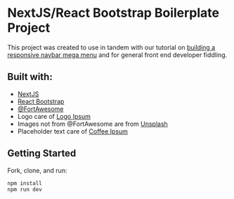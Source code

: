 # NextJS/React Bootstrap Boilerplate Project

This project was created to use in tandem with our tutorial on [building a responsive navbar mega menu](https://www.grouparoo.com/blog/build-a-mega-menu-with-react-bootstrap) and for general front end developer fiddling.

## Built with:

- [NextJS](https://nextjs.org/)
- [React Bootstrap](https://react-bootstrap.github.io/)
- [@FortAwesome](https://github.com/FortAwesome)
- Logo care of [Logo Ipsum](https://logoipsum.com/)
- Images not from @FortAwesome are from [Unsplash](http://www.https://unsplash.com/)
- Placeholder text care of [Coffee Ipsum](http://coffeeipsum.com/)

## Getting Started
Fork, clone, and run:

```
npm install
npm run dev
```
